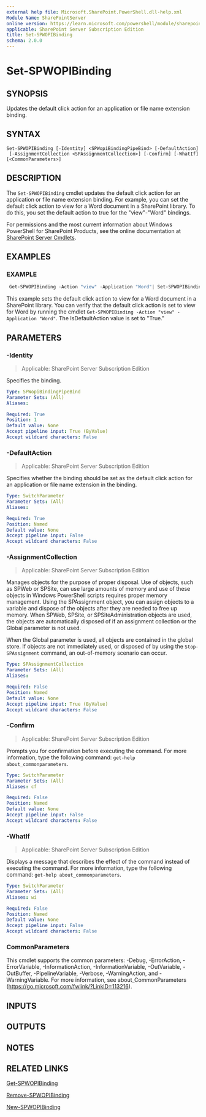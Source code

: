 ```yaml
---
external help file: Microsoft.SharePoint.PowerShell.dll-help.xml
Module Name: SharePointServer
online version: https://learn.microsoft.com/powershell/module/sharepoint-server/set-spwopibinding
applicable: SharePoint Server Subscription Edition
title: Set-SPWOPIBinding
schema: 2.0.0
---
```


# Set-SPWOPIBinding

## SYNOPSIS
Updates the default click action for an application or file name extension binding.

## SYNTAX

```
Set-SPWOPIBinding [-Identity] <SPWopiBindingPipeBind> [-DefaultAction]
 [-AssignmentCollection <SPAssignmentCollection>] [-Confirm] [-WhatIf] [<CommonParameters>]
```

## DESCRIPTION
The `Set-SPWOPIBinding` cmdlet updates the default click action for an application or file name extension binding.
For example, you can set the default click action to view for a Word document in a SharePoint library.
To do this, you set the default action to true for the "view"-"Word" bindings.

For permissions and the most current information about Windows PowerShell for SharePoint Products, see the online documentation at [SharePoint Server Cmdlets](https://learn.microsoft.com/powershell/sharepoint/sharepoint-server/sharepoint-server-cmdlets).

## EXAMPLES

### EXAMPLE
```powershell
 Get-SPWOPIBinding -Action "view" -Application "Word"| Set-SPWOPIBinding -DefaultAction:$true
```

This example sets the default click action to view for a Word document in a SharePoint library.
You can verify that the default click action is set to view for Word by running the cmdlet `Get-SPWOPIBinding -Action "view" -Application "Word"`.
The IsDefaultAction value is set to "True."

## PARAMETERS

### -Identity

> Applicable: SharePoint Server Subscription Edition

Specifies the binding.

```yaml
Type: SPWopiBindingPipeBind
Parameter Sets: (All)
Aliases:

Required: True
Position: 1
Default value: None
Accept pipeline input: True (ByValue)
Accept wildcard characters: False
```

### -DefaultAction

> Applicable: SharePoint Server Subscription Edition

Specifies whether the binding should be set as the default click action for an application or file name extension in the binding.

```yaml
Type: SwitchParameter
Parameter Sets: (All)
Aliases:

Required: True
Position: Named
Default value: None
Accept pipeline input: False
Accept wildcard characters: False
```

### -AssignmentCollection

> Applicable: SharePoint Server Subscription Edition

Manages objects for the purpose of proper disposal.
Use of objects, such as SPWeb or SPSite, can use large amounts of memory and use of these objects in Windows PowerShell scripts requires proper memory management.
Using the SPAssignment object, you can assign objects to a variable and dispose of the objects after they are needed to free up memory.
When SPWeb, SPSite, or SPSiteAdministration objects are used, the objects are automatically disposed of if an assignment collection or the Global parameter is not used.

When the Global parameter is used, all objects are contained in the global store.
If objects are not immediately used, or disposed of by using the `Stop-SPAssignment` command, an out-of-memory scenario can occur.

```yaml
Type: SPAssignmentCollection
Parameter Sets: (All)
Aliases:

Required: False
Position: Named
Default value: None
Accept pipeline input: True (ByValue)
Accept wildcard characters: False
```

### -Confirm

> Applicable: SharePoint Server Subscription Edition

Prompts you for confirmation before executing the command.
For more information, type the following command: `get-help about_commonparameters`.

```yaml
Type: SwitchParameter
Parameter Sets: (All)
Aliases: cf

Required: False
Position: Named
Default value: None
Accept pipeline input: False
Accept wildcard characters: False
```

### -WhatIf

> Applicable: SharePoint Server Subscription Edition

Displays a message that describes the effect of the command instead of executing the command.
For more information, type the following command: `get-help about_commonparameters`.

```yaml
Type: SwitchParameter
Parameter Sets: (All)
Aliases: wi

Required: False
Position: Named
Default value: None
Accept pipeline input: False
Accept wildcard characters: False
```

### CommonParameters
This cmdlet supports the common parameters: -Debug, -ErrorAction, -ErrorVariable, -InformationAction, -InformationVariable, -OutVariable, -OutBuffer, -PipelineVariable, -Verbose, -WarningAction, and -WarningVariable. For more information, see about_CommonParameters (https://go.microsoft.com/fwlink/?LinkID=113216).

## INPUTS

## OUTPUTS

## NOTES

## RELATED LINKS

[Get-SPWOPIBinding](Get-SPWOPIBinding.md)

[Remove-SPWOPIBinding](Remove-SPWOPIBinding.md)

[New-SPWOPIBinding](New-SPWOPIBinding.md)
